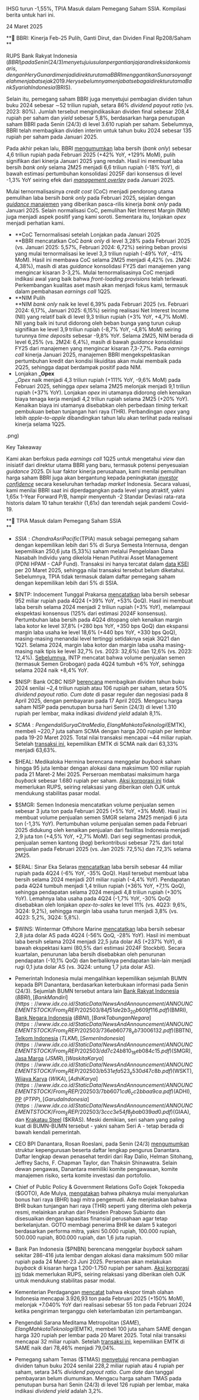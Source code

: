 IHSG turun -1,55%, TPIA Masuk dalam Pemegang Saham SSIA. Kompilasi berita untuk hari ini.

24 Maret 2025

**🏧 BBRI: Kinerja Feb-25 Pulih, Ganti Dirut, dan Dividen Final Rp208/Saham  
**

RUPS Bank Rakyat Indonesia ($BBRI) pada Senin (24/3) menyetujui usulan pergantian jajaran direksi dan komisaris, dengan Hery Gunardi menjadi direktur utama BBRI menggantikan Sunarso yang telah menjabat sejak 2019. Hery sebelumnya menjabat sebagai direktur utama Bank Syariah Indonesia ($BRIS).

Selain itu, pemegang saham BBRI juga menyetujui pembagian dividen tahun buku 2024 sebesar ∼52 triliun rupiah, setara 86% _dividend payout ratio_ (vs. 2023: 80%). Jumlah tersebut mengindikasikan dividen final sebesar 208,4 rupiah per saham dan _yield_ sebesar 5,8%, berdasarkan harga penutupan saham BBRI pada Senin (24/3) di level 3.610 rupiah per saham. Sebelumnya, BBRI telah membagikan dividen interim untuk tahun buku 2024 sebesar 135 rupiah per saham pada Januari 2025.

Pada akhir pekan lalu, BBRI [mengumumkan](https://www.ir-bri.com/misc/QR/2025/BRI_Lapkeu_M02_2025_Eng.pdf) laba bersih (_bank only_) sebesar 4,6 triliun rupiah pada Februari 2025 (+42% YoY, +129% MoM), pulih signifikan dari kinerja Januari 2025 yang rendah. Hasil ini membuat laba bersih _bank only_ selama 2M25 menjadi 6,6 triliun rupiah (\-18% YoY), di bawah estimasi pertumbuhan konsolidasi 2025F dari konsensus di level -1,3% YoY seiring efek dari _[management overlay](https://stockbit.com/post/17707020)_ pada Januari 2025.

Mulai ternormalisasinya _credit cost_ (CoC) menjadi pendorong utama pemulihan laba bersih _bank only_ pada Februari 2025, sejalan dengan [_guidance_ manajemen](https://stockbit.com/post/17714295) yang diberikan pasca-rilis kinerja _bank only_ pada Januari 2025. Selain normalisasi CoC, pemulihan Net Interest Margin (NIM) juga menjadi aspek positif yang kami soroti. Sementara itu, lonjakan _opex_ menjadi perhatian kami.

- **CoC Ternormalisasi setelah Lonjakan pada Januari 2025  
  **BBRI mencatatkan CoC _bank only_ di level 3,28% pada Februari 2025 (vs. Januari 2025: 5,57%, Februari 2024: 6,72%) seiring beban provisi yang mulai ternormalisasi ke level 3,3 triliun rupiah (-49% YoY, -41% MoM). Hasil ini membawa CoC selama 2M25 menjadi 4,42% (vs. 2M24: 4,38%), masih di atas _guidance_ konsolidasi FY25 dari manajemen yang mengincar kisaran 3-3,2%. Mulai ternormalisasinya CoC menjadi indikasi awal yang baik bahwa _front-loading provisions_ telah terlewati. Perkembangan kualitas aset masih akan menjadi fokus kami, termasuk dalam pembahasan _earnings call_ 1Q25.
- **NIM Pulih  
  **NIM _bank only_ naik ke level 6,39% pada Februari 2025 (vs. Februari 2024: 6,17%, Januari 2025: 6,15%) seiring realisasi Net Interest Income (NII) yang relatif baik di level 9,3 triliun rupiah (+3% YoY, +4,7% MoM). NII yang baik ini turut didorong oleh beban bunga yang turun cukup signifikan ke level 3,9 triliun rupiah (-8,7% YoY, -4,8% MoM) seiring turunnya _time deposits_ sebesar -9,8% YoY. Selama 2M25, NIM berada di level 6,25% (vs. 2M24: 6,4%), masih di bawah _guidance_ konsolidasi FY25 dari manajemen yang mengincar kisaran 7,3-7,7%. Pada _earnings call_ kinerja Januari 2025, manajemen BBRI mengekspektasikan pertumbuhan kredit dan kondisi likuiditas akan mulai membaik pada 2Q25, sehingga dapat berdampak positif pada NIM.
- Lonjakan **_Opex  
  _**_Opex_ naik menjadi 4,3 triliun rupiah (+111% YoY, -9,6% MoM) pada Februari 2025, sehingga _opex_ selama 2M25 melonjak menjadi 9,1 triliun rupiah (+37% YoY). Lonjakan _opex_ ini utamanya didorong oleh kenaikan biaya tenaga kerja menjadi 4,2 triliun rupiah selama 2M25 (+20% YoY). Kenaikan biaya ini utamanya disebabkan oleh perbedaan _timing_ terkait pembukuan beban tunjangan hari raya (THR). Perbandingan _opex_ yang lebih _apple-to-apple_ dibandingkan tahun lalu akan terlihat pada realisasi kinerja selama 1Q25.

.png)

Key Takeaway

Kami akan berfokus pada _earnings call_ 1Q25 untuk mengetahui _view_ dan inisiatif dari direktur utama BBRI yang baru, termasuk potensi penyesuaian _guidance_ 2025\. Di luar faktor kinerja perusahaan, kami menilai pemulihan harga saham BBRI juga akan bergantung kepada peningkatan _[investor confidence](https://snips.stockbit.com/snips-terbaru/bi-tahan-suku-bunga-sesuai-ekspektasi#:~:text=Eksekusi%20program%20pemerintah%20Indonesia%C2%A0untuk%20mendongkrak%20pertumbuhan%20ekonomi%20dan%20meningkatkan%C2%A0investor%20confidence.)_ secara keseluruhan terhadap _market_ Indonesia. Secara valuasi, kami menilai BBRI saat ini diperdagangkan pada level yang atraktif, yakni 1,65x 1-Year Forward P/B, hampir menyentuh -2 Standar Deviasi rata-rata historis dalam 10 tahun terakhir (1,61x) dan terendah sejak pandemi Covid-19.

**🤝 TPIA Masuk dalam Pemegang Saham SSIA  
**

- $SSIA: Chandra Asri Pacific ($TPIA) masuk sebagai pemegang saham dengan kepemilikan lebih dari 5% di Surya Semesta Internusa, dengan kepemilikan 250,6 juta (5,33%) saham melalui Pengelolaan Dana Nasabah Individu yang dikelola Henan Putihrai Asset Management (PDNI HPAM - CAP Fund). Transaksi ini hanya tercatat dalam [data KSEI](https://www.idx.co.id/StaticData/NewsAndAnnouncement/ANNOUNCEMENTSTOCK/From_EREP/202503/9ffde78a02_5b195f17b2.pdf) per 20 Maret 2025, sehingga nilai transaksi tersebut belum diketahui. Sebelumnya, TPIA tidak termasuk dalam daftar pemegang saham dengan kepemilikan lebih dari 5% di SSIA.
- $INTP: Indocement Tunggal Prakarsa [mencatatkan](https://www.idx.co.id/StaticData/NewsAndAnnouncement/ANNOUNCEMENTSTOCK/From_EREP/202403/20250321194654-50527-0/LKFS%20ITP%2031Dec2024_INTP_210325.pdf) laba bersih sebesar 952 miliar rupiah pada 4Q24 (+39% YoY, +53% QoQ). Hasil ini membuat laba bersih selama 2024 menjadi 2 triliun rupiah (+3% YoY), melampaui ekspektasi konsensus (125% dari estimasi 2024F konsensus). Pertumbuhan laba bersih pada 4Q24 ditopang oleh kenaikan margin laba kotor ke level 37,8% (+280 bps YoY, +350 bps QoQ) dan ekspansi margin laba usaha ke level 18,6% (+440 bps YoY, +330 bps QoQ), masing-masing menandai level tertinggi setidaknya sejak 3Q21 dan 1Q21. Selama 2024, margin laba kotor dan margin laba usaha masing-masing naik tipis ke level 32,7% (vs. 2023: 32,6%) dan 12,6% (vs. 2023: 12,4%). [Sebelumnya](https://snips.stockbit.com/snips-terbaru/-bi-rate-turun-25-bps-di-luar-ekspektasi#:~:text=%24INTP%3A%C2%A0Indocement,tumbuh%20%2B1%2C1%25%20YoY.), INTP mencatat bahwa volume penjualan semen (termasuk Semen Grobogan) pada 4Q24 tumbuh +6% YoY, sehingga selama 2024 naik +8,4% YoY.
- $NISP: Bank OCBC NISP [berencana](https://www.idx.co.id/StaticData/NewsAndAnnouncement/ANNOUNCEMENTSTOCK/From_EREP/202503/fdecfa031a_23e5d68c83.pdf) membagikan dividen tahun buku 2024 senilai ~2,4 triliun rupiah atau 106 rupiah per saham, setara 50% _dividend payout ratio_. _Cum date_ di pasar reguler dan negosiasi pada 8 April 2025, dengan pembayaran pada 17 April 2025. Mengacu harga saham NISP pada penutupan bursa hari Senin (24/3) di level 1.310 rupiah per lembar, maka indikasi _dividend yield_ adalah 8,1%.
- $SCMA: Pengendali Surya Citra Media, Elang Mahkota Teknologi ($EMTK), membeli ~220,7 juta saham SCMA dengan harga 200 rupiah per lembar pada 19-20 Maret 2025. Total nilai transaksi mencapai ~44 miliar rupiah. Setelah [transaksi ini](https://www.idx.co.id/StaticData/NewsAndAnnouncement/ANNOUNCEMENTSTOCK/From_EREP/202503/c43af746a9_ce2a9e01d7.pdf), kepemilikan EMTK di SCMA naik dari 63,33% menjadi 63,63%.
- $HEAL: Medikaloka Hermina berencana menggelar _buyback_ saham hingga 95 juta lembar dengan alokasi dana maksimum 100 miliar rupiah pada 21 Maret-2 Mei 2025. Perseroan membatasi maksimum harga _buyback_ sebesar 1.680 rupiah per saham. [Aksi korporasi ini](https://www.idx.co.id/StaticData/NewsAndAnnouncement/ANNOUNCEMENTSTOCK/From_EREP/202503/285b46a1f6_286145ddce.pdf) tidak memerlukan RUPS, seiring relaksasi yang diberikan oleh OJK untuk mendukung stabilitas pasar modal.
- $SMGR: Semen Indonesia mencatatkan volume penjualan semen sebesar 3 juta ton pada Februari 2025 (+5% YoY, +3% MoM). Hasil ini membuat volume penjualan semen SMGR selama 2M25 menjadi 6 juta ton (\-1,3% YoY). Pertumbuhan volume penjualan semen pada Februari 2025 didukung oleh kenaikan penjualan dari fasilitas Indonesia menjadi 2,9 juta ton (+4,5% YoY, +2,7% MoM). Dari segi segmentasi produk, penjualan semen kantong (_bag_) berkontribusi sebesar 72% dari total penjualan pada Februari 2025 (vs. Jan 2025: 72,5%) dan 72,3% selama 2M25.
- $ERAL: Sinar Eka Selaras [mencatatkan](<https://www.idx.co.id/StaticData/NewsAndAnnouncement/ANNOUNCEMENTSTOCK/From_EREP/202403/20250321164917-50250-0/ERAL%20-%20Laporan%20Keuangan%20(Audited)%202024.pdf>) laba bersih sebesar 44 miliar rupiah pada 4Q24 (\-6% YoY, -35% QoQ). Hasil tersebut membuat laba bersih selama 2024 menjadi 201 miliar rupiah (\-4,4% YoY). Pendapatan pada 4Q24 tumbuh menjadi 1,4 triliun rupiah (+36% YoY, +7,1% QoQ), sehingga pendapatan selama 2024 menjadi 4,8 triliun rupiah (+30% YoY). Lemahnya laba usaha pada 4Q24 (\-1,7% YoY, \-30% QoQ) disebabkan oleh lonjakan _opex-to-sales_ ke level 11% (vs. 4Q23: 9,6%, 3Q24: 9,2%), sehingga margin laba usaha turun menjadi 3,8% (vs. 4Q23: 5,2%, 3Q24: 5,8%).
- $WINS: Wintermar Offshore Marine [mencatatkan](https://www.idx.co.id/StaticData/NewsAndAnnouncement/ANNOUNCEMENTSTOCK/From_EREP/202403/20250324101237-50460-0/Wins_LK_31Des2024.pdf) laba bersih sebesar 2,8 juta dolar AS pada 4Q24 (\-56% QoQ, \-28% YoY). Hasil ini membuat laba bersih selama 2024 menjadi 22,5 juta dolar AS (+237% YoY), di bawah ekspektasi kami (80,5% dari estimasi 2024F Stockbit). Secara kuartalan, penurunan laba bersih disebabkan oleh penurunan pendapatan (-10,1% QoQ) dan berbaliknya pendapatan lain-lain menjadi rugi 0,1 juta dolar AS (vs. 3Q24: untung 1,7 juta dolar AS).

- Pemerintah Indonesia mulai mengalihkan kepemilikan sejumlah BUMN kepada BPI Danantara, berdasarkan keterbukaan informasi pada Senin (24/3). Sejumlah BUMN tersebut antara lain [Bank Rakyat Indonesia](https://www.idx.co.id/StaticData/NewsAndAnnouncement/ANNOUNCEMENTSTOCK/From_EREP/202503/77bfddf3ac_531ae507f8.pdf) ($BBRI), [Bank Mandiri](https://www.idx.co.id/StaticData/NewsAndAnnouncement/ANNOUNCEMENTSTOCK/From_EREP/202503/84f51de2b3_20b609f116.pdf) ($BMRI), [Bank Negara Indonesia](https://www.idx.co.id/StaticData/NewsAndAnnouncement/ANNOUNCEMENTSTOCK/From_EREP/202503/381864622e_02fd3f326f.pdf) ($BBNI), [Bank Tabungan Negara](https://www.idx.co.id/StaticData/NewsAndAnnouncement/ANNOUNCEMENTSTOCK/From_EREP/202503/736eb60778_eb73006132.pdf) ($BBTN), [Telkom Indonesia](https://www.idx.co.id/StaticData/NewsAndAnnouncement/ANNOUNCEMENTSTOCK/From_EREP/202503/46b55b5b3b_d6468a2f39.pdf) ($TLKM), [Semen Indonesia](https://www.idx.co.id/StaticData/NewsAndAnnouncement/ANNOUNCEMENTSTOCK/From_EREP/202503/dd7c24b810_18eb084c15.pdf) ($SMGR), [Jasa Marga](https://www.idx.co.id/StaticData/NewsAndAnnouncement/ANNOUNCEMENTSTOCK/From_EREP/202503/9e11219d5f_754a4a9e15.pdf) ($JSMR), [Waskita Karya](https://www.idx.co.id/StaticData/NewsAndAnnouncement/ANNOUNCEMENTSTOCK/From_EREP/202503/b531efa523_e530d47c8b.pdf) ($WSKT), [Wijaya Karya](https://www.idx.co.id/StaticData/NewsAndAnnouncement/ANNOUNCEMENTSTOCK/From_EREP/202503/70d0f0cedf_b7ebdd4cd0.pdf) ($WIKA), [Adhi Karya](https://www.idx.co.id/StaticData/NewsAndAnnouncement/ANNOUNCEMENTSTOCK/From_EREP/202503/7bb6071cd6_cc2bbaa9ca.pdf) ($ADHI), [PP](https://www.idx.co.id/StaticData/NewsAndAnnouncement/ANNOUNCEMENTSTOCK/From_EREP/202503/dad29958e5_55d0e396fc.pdf) ($PTPP), [Garuda Indonesia](https://www.idx.co.id/StaticData/NewsAndAnnouncement/ANNOUNCEMENTSTOCK/From_EREP/202503/3ccc3e54f8_fbab039ad0.pdf) ($GIAA), dan [Krakatau Steel](https://www.idx.co.id/StaticData/NewsAndAnnouncement/ANNOUNCEMENTSTOCK/From_EREP/202503/0c226fddd3_28bec7bd57.pdf) ($KRAS). Meski demikian, seri saham yang paling kuat di BUMN-BUMN tersebut - yakni saham Seri A - tetap berada di bawah kendali pemerintah.
- CEO BPI Danantara, Rosan Roeslani, pada Senin (24/3) [mengumumkan](https://market.bisnis.com/read/20250324/192/1864200/struktur-lengkap-organisasi-dan-pengurus-danantara-indonesia) struktur kepengurusan beserta daftar lengkap pengurus Danantara. Daftar lengkap dewan penasehat terdiri dari Ray Dalio, Helman Sitohang, Jeffrey Sachs, F. Chapman Taylor, dan Thaksin Shinawatra. Selain dewan pengawas, Danantara memiliki komite pengawasan, komite manajemen risiko, serta komite investasi dan portofolio.
- Chief of Public Policy & Government Relations GoTo Gojek Tokopedia ($GOTO), Ade Mulya, [mengatakan](https://money.kompas.com/read/2025/03/23/141000626/goto-bagikan-bonus-hari-raya-ke-mitra-pengemudi-gojek-ini-kategori-dan#google_vignette) bahwa pihaknya mulai menyalurkan bonus hari raya (BHR) bagi mitra pengemudi. Ade menjelaskan bahwa BHR bukan tunjangan hari raya (THR) seperti yang diterima oleh pekerja resmi, melainkan arahan dari Presiden Prabowo Subianto dan disesuaikan dengan kapasitas finansial perusahaan agar tetap berkelanjutan. GOTO membagi penerima BHR ke dalam 5 kategori berdasarkan performa mitra, yakni 50.000 rupiah, 100.000 rupiah, 500.000 rupiah, 800.000 rupiah, dan 1,6 juta rupiah.
- Bank Pan Indonesia ($PNBN) berencana menggelar _buyback_ saham sekitar 286-416 juta lembar dengan alokasi dana maksimum 500 miliar rupiah pada 24 Maret-23 Juni 2025. Perseroan akan melakukan _buyback_ di kisaran harga 1.200-1.750 rupiah per saham. [Aksi korporasi ini](https://www.idx.co.id/StaticData/NewsAndAnnouncement/ANNOUNCEMENTSTOCK/From_EREP/202503/53074170b5_2cd2a0f8bb.pdf) tidak memerlukan RUPS, seiring relaksasi yang diberikan oleh OJK untuk mendukung stabilitas pasar modal.
- Kementerian Perdagangan [mencatat](https://www.tradingview.com/news/reuters.com,2025:newsml_L3N3Q7096:0-indonesia-s-february-refined-tin-exports-at-3-926-93-metric-tons-trade-ministry-says/) bahwa ekspor timah olahan Indonesia mencapai 3.926,93 ton pada Februari 2025 (+150% MoM), melonjak +7.040% YoY dari realisasi sebesar 55 ton pada Februari 2024 ketika pengiriman terganggu oleh keterlambatan izin pertambangan.
- Pengendali Sarana Meditama Metropolitan ($SAME), Elang Mahkota Teknologi ($EMTK), membeli 100 juta saham SAME dengan harga 320 rupiah per lembar pada 20 Maret 2025. Total nilai transaksi mencapai 32 miliar rupiah. Setelah [transaksi ini](https://www.idx.co.id/StaticData/NewsAndAnnouncement/ANNOUNCEMENTSTOCK/From_EREP/202503/0a1c136105_ae8f12c794.pdf), kepemilikan EMTK di SAME naik dari 78,46% menjadi 79,04%.
- Pemegang saham Temas ($TMAS) [menyetujui](https://market.bisnis.com/read/20250324/192/1864078/emiten-pelayaran-temas-tmas-akan-tebar-dividen-rp2282-miliar) rencana pembagian dividen tahun buku 2024 senilai 228,2 miliar rupiah atau 4 rupiah per saham, setara 34% _dividend payout ratio_. _Cum date_ dan tanggal pembayaran belum diumumkan. Mengacu harga saham TMAS pada penutupan bursa hari Senin (24/3) di level 126 rupiah per lembar, maka indikasi _dividend yield_ adalah 3,2%.
